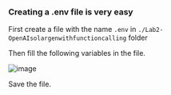 ### Creating a .env file is very easy

First create a file with the name `.env` in `./Lab2-OpenAIsolargenwithfunctioncalling` folder

Then fill the following variables in the file.

![image](https://github.com/initmahesh/MLAI-community-labs/assets/72710483/7116dfa9-4767-43a5-adc7-4cc68c162461)


Save the file.
